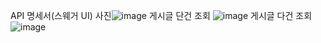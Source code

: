 API 명세서(스웨거 UI) 
사진![image](https://github.com/user-attachments/assets/ee6c5d90-9409-41a0-9a95-d73797110c78)
게시글 단건 조회
![image](https://github.com/user-attachments/assets/ea124e69-d934-4487-a84c-3d7c25393d6c)
게시글 다건 조회
![image](https://github.com/user-attachments/assets/10ad539d-c693-4ba3-828c-9fec2134edc8)


